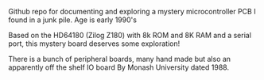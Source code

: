 Github repo for documenting and exploring a mystery microcontroller PCB I found in a junk pile. Age is early 1990's

Based on the HD64180 (Zilog Z180) with 8k ROM and 8K RAM and a serial port, this mystery board deserves some exploration!

There is a bunch of peripheral boards, many hand made but also an apparently off the shelf IO board By Monash University dated 1988.


